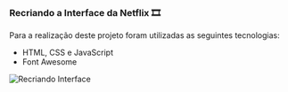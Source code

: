 ### Recriando a Interface da Netflix 🎞

Para a realização deste projeto foram utilizadas as seguintes tecnologias:
* HTML, CSS e JavaScript
* Font Awesome

![Recriando Interface](https://cdn.discordapp.com/attachments/887544607599120404/955837692141256824/unknown.png)
